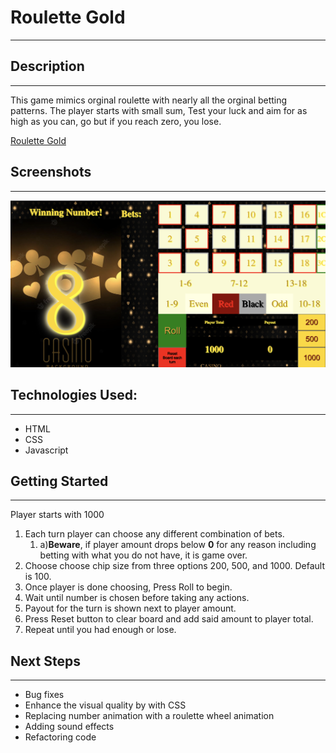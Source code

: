 # Roulette Gold
---
## Description
---
This game mimics orginal roulette with nearly all the orginal betting patterns.  The player starts with small sum, Test your luck and aim for as high as you can, go but if you reach zero, you lose.

[Roulette Gold](https://pages.git.generalassemb.ly/hernma/roulette/)

## Screenshots
---
![RouletteGold](https://github.com/hernnyma/Roulette/blob/main/imgs/gameUI.png)

## Technologies Used:
---
* HTML
* CSS
* Javascript

## Getting Started
---

Player starts with 1000

1. Each turn player can choose any different combination of bets.
    1. a)**Beware**, if player amount drops below **0** for any reason including betting with what you do not have, it is game over.
2. Choose choose chip size from three options 200, 500, and 1000. Default is 100.
3. Once player is done choosing, Press Roll to begin.
4. Wait until number is chosen before taking any actions.
5. Payout for the turn is shown next to player amount.  
6. Press Reset button to clear board and add said amount to player total.
7. Repeat until you had enough or lose.

## Next Steps
---
* Bug fixes 
* Enhance the visual quality by with CSS
* Replacing number animation with a roulette wheel animation
* Adding sound effects 
* Refactoring code
